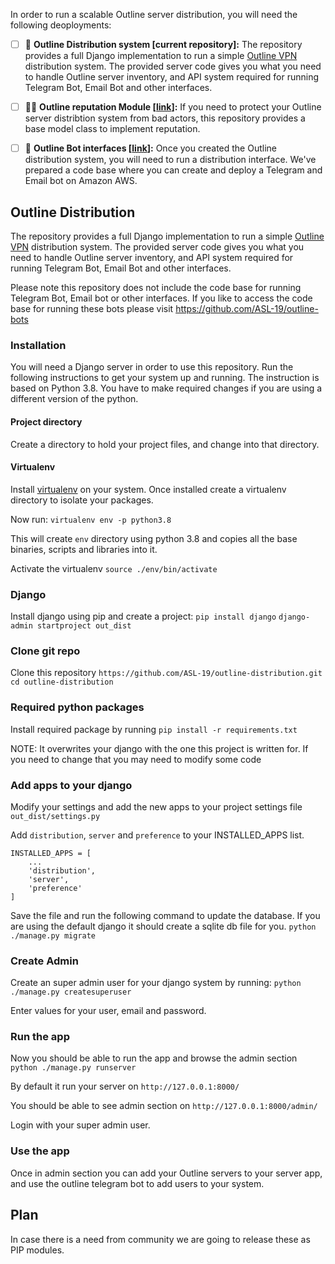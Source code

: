 In order to run a scalable Outline server distribution, you will need the following deoployments:

- [ ] :aerial_tramway: **Outline Distribution system [current repository]:** The repository provides a full Django implementation to run a simple [Outline VPN](https://getoutline.org/) distribution system. The provided server code gives you what you need to handle Outline server inventory, and API system required for running Telegram Bot, Email Bot and other interfaces.

- [ ] :policewoman: **Outline reputation Module [[link](https://github.com/ASL-19/outline-reputation)]:** If you need to protect your Outline server distribtion system from bad actors, this repository provides a base model class to implement reputation. 

- [ ] :love_letter: **Outline Bot interfaces [[link](https://github.com/ASL-19/outline-bots)]:** Once you created the Outline distribution system, you will need to run a distribution interface. We've prepared a code base where you can create and deploy a Telegram and Email bot on Amazon AWS. 

## Outline Distribution
The repository provides a full Django implementation to run a simple [Outline VPN](https://getoutline.org/) distribution system. The provided server code gives you what you need to handle Outline server inventory, and API system required for running Telegram Bot, Email Bot and other interfaces.

Please note this repository does not include the code base for running Telegram Bot, Email bot or other interfaces. If you like to access the code base for running these bots please visit https://github.com/ASL-19/outline-bots

### Installation
You will need a Django server in order to use this repository. Run the following instructions to get your system up and running. The instruction is based on Python 3.8. You have to make required changes if you are using a different version of the python.

#### Project directory
Create a directory to hold your project files, and change into that directory.

#### Virtualenv
Install [virtualenv](https://virtualenv.pypa.io/en/stable/) on your system. Once installed create a virtualenv directory to isolate your packages.

Now run:
`virtualenv env -p python3.8`

This will create `env` directory using python 3.8 and copies all the base binaries, scripts and libraries into it.

Activate the virtualenv
`source ./env/bin/activate`

### Django
Install django using pip and create a project:
`pip install django`
`django-admin startproject out_dist`

### Clone git repo
Clone this repository
`https://github.com/ASL-19/outline-distribution.git`
`cd outline-distribution`

### Required python packages
Install required package by running
`pip install -r requirements.txt`

NOTE: It overwrites your django with the one this project is written for. If you need to change that you may need to modify some code

### Add apps to your django
Modify your settings and add the new apps to your project settings file `out_dist/settings.py`

Add `distribution`, `server` and `preference` to your INSTALLED_APPS list.
```
INSTALLED_APPS = [
    ...
    'distribution',
    'server',
    'preference'
]
```
Save the file and run the following command to update the database. If you are using the default django it should create a sqlite db file for you.
`python ./manage.py migrate`

### Create Admin
Create an super admin user for your django system by running:
`python ./manage.py createsuperuser`

Enter values for your user, email and password.

### Run the app
Now you should be able to run the app and browse the admin section
`python ./manage.py runserver`

By default it run your server on `http://127.0.0.1:8000/`

You should be able to see admin section on `http://127.0.0.1:8000/admin/`

Login with your super admin user.

### Use the app
Once in admin section you can add your Outline servers to your server app, and use the outline telegram bot to add users to your system.

## Plan
In case there is a need from community we are going to release these as PIP modules.
